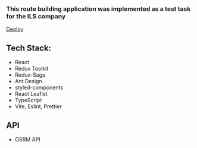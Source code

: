 ### This route building application was implemented as a test task for the ILS company

[Deploy](https://route-app.netlify.app/)

## Tech Stack:
- React
- Redux Toolkit
- Redux-Saga
- Ant Design
- styled-components
- React Leaflet
- TypeScript
- Vite, Eslint, Prettier

## API
- OSRM API
